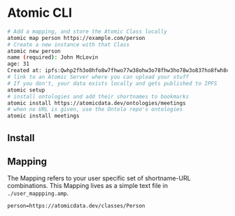 # Atomic CLI

```sh
# Add a mapping, and store the Atomic Class locally
atomic map person https://example.com/person
# Create a new instance with that Class
atomic new person
name (required): John McLovin
age: 31
Created at: ipfs:Qwhp2fh3o8hfo8w7fhwo77w38ohw3o78fhw3ho78w3o837ho8fwh8o7fh37ho
# link to an Atomic Server where you can upload your stuff
# If you don't, your data exists locally and gets published to IPFS
atomic setup
# install ontologies and add their shortnames to bookmarks
atomic install https://atomicdata.dev/ontologies/meetings
# when no URL is given, use the Ontola repo's ontologies
atomic install meetings
```

## Install

## Mapping

The Mapping refers to your user specific set of shortname-URL combinations.
This Mapping lives as a simple text file in `./user_mappping.amp`.

```
person=https://atomicdata.dev/classes/Person
```
